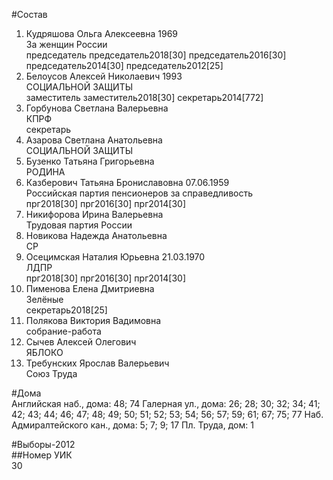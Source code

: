 #Состав  
1. Кудряшова Ольга Алексеевна 1969  
    За женщин России  
    председатель председатель2018[30] председатель2016[30] председатель2014[30] председатель2012[25]  
2. Белоусов Алексей Николаевич 1993  
    СОЦИАЛЬНОЙ ЗАЩИТЫ  
    заместитель заместитель2018[30] секретарь2014[772]  
3. Горбунова Светлана Валерьевна  
    КПРФ  
    секретарь  
4. Азарова Светлана Анатольевна  
    СОЦИАЛЬНОЙ ЗАЩИТЫ  
5. Бузенко Татьяна Григорьевна  
    РОДИНА  
6. Казберович Татьяна Брониславовна 07.06.1959  
    Российская партия пенсионеров за справедливость  
    прг2018[30] прг2016[30] прг2014[30]  
7. Никифорова Ирина Валерьевна  
    Трудовая партия России  
8. Новикова Надежда Анатольевна  
    СР  
9. Осецимская Наталия Юрьевна 21.03.1970  
    ЛДПР  
    прг2018[30] прг2016[30] прг2014[30]  
10. Пименова Елена Дмитриевна  
    Зелёные  
    секретарь2018[25]  
11. Полякова Виктория Вадимовна  
    собрание-работа  
12. Сычев Алексей Олегович  
    ЯБЛОКО  
13. Требунских Ярослав Валерьевич  
    Союз Труда  
  
#Дома  
Английская наб., дома: 48; 74 Галерная ул., дома: 26; 28; 30; 32; 34; 41; 42; 43; 44; 46; 47; 48; 49; 50; 51; 52; 53; 54; 56; 57; 59; 61; 67; 75; 77 Наб. Адмиралтейского кан., дома: 5; 7; 9; 17 Пл. Труда, дом: 1  
  
#Выборы-2012  
##Номер УИК  
30  
